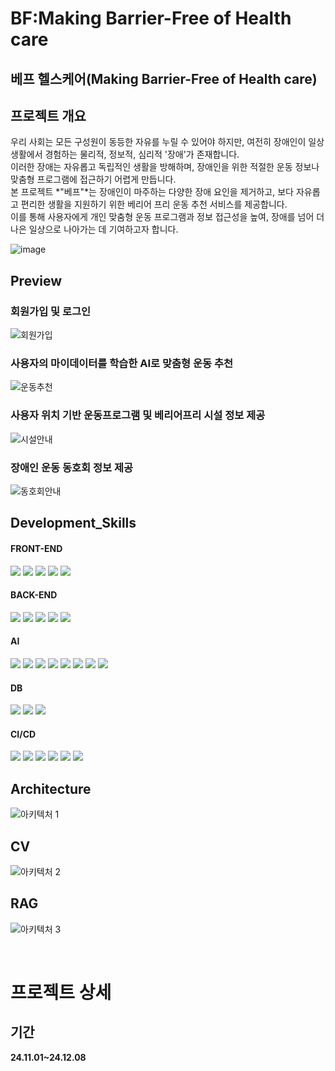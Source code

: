 
# BF:Making Barrier-Free of Health care

## 베프 헬스케어(Making Barrier-Free of Health care)

## 프로젝트 개요
우리 사회는 모든 구성원이 동등한 자유를 누릴 수 있어야 하지만, 여전히 장애인이 일상생활에서 경험하는 물리적, 정보적, 심리적 '장애'가 존재합니다. <br>
이러한 장애는 자유롭고 독립적인 생활을 방해하며, 장애인을 위한 적절한 운동 정보나 맞춤형 프로그램에 접근하기 어렵게 만듭니다. <br>
본 프로젝트 *"베프"*는 장애인이 마주하는 다양한 장애 요인을 제거하고, 보다 자유롭고 편리한 생활을 지원하기 위한 베리어 프리 운동 추천 서비스를 제공합니다. <br>
이를 통해 사용자에게 개인 맞춤형 운동 프로그램과 정보 접근성을 높여, 장애를 넘어 더 나은 일상으로 나아가는 데 기여하고자 합니다.

![image](https://github.com/user-attachments/assets/d79526d3-cf5e-4a43-a142-0fbdef4162c2)

## Preview

### 회원가입 및 로그인
![회원가입](https://github.com/user-attachments/assets/52c1ad5c-e2ba-4eed-a3c1-534f1a82eb9b)
<br/>

### 사용자의 마이데이터를 학습한 AI로 맞춤형 운동 추천
![운동추천](https://github.com/user-attachments/assets/c9d7961e-5789-4f5c-a8e4-a7d8492f5890)
<br/>

### 사용자 위치 기반 운동프로그램 및 베리어프리 시설 정보 제공
![시설안내](https://github.com/user-attachments/assets/0af6b181-e638-4f87-9df5-4eab5f075b0c)
<br/>

### 장애인 운동 동호회 정보 제공
![동호회안내](https://github.com/user-attachments/assets/964c849a-6e3a-4581-959e-193ab4c3d5da)
<br/>

## Development_Skills

#### FRONT-END

<img src="https://img.shields.io/badge/HTML5-E34F26?style=flat&logo=HTML5&logoColor=white"/></a>
<img src="https://img.shields.io/badge/CSS3-1572B6?style=flat&logo=CSS3&logoColor=white"/></a>
<img src="https://img.shields.io/badge/JavaScript-F7DF1E?style=flat&logo=JavaScript&logoColor=white"/></a>
<img src="https://img.shields.io/badge/React-61DAFB?style=flat&logo=react&logoColor=white"/></a>
<img src="https://img.shields.io/badge/MUI-007FFF?style=flat&logo=mui&logoColor=white"/>

#### BACK-END

<img src="https://img.shields.io/badge/Spring Boot-6DB33F?style=flat&logo=Spring Boot&logoColor=white"/> <a>
<img src="https://img.shields.io/badge/Java-007396?style=flat&logo=Java&logoColor=white"/> <a>
<img src="https://img.shields.io/badge/Python-3776AB?style=flat&logo=Python&logoColor=white"/> <a>
<img src="https://img.shields.io/badge/Flask-000000?style=flat&logo=flask&logoColor=white"/> <a> 
<img src="https://img.shields.io/badge/postman-FF6C37?style=flat&logo=postman&logoColor=white"/> <a>


#### AI
<img src="https://img.shields.io/badge/Python-3776AB?style=flat&logo=Python&logoColor=white"/> </a>
<img src="https://img.shields.io/badge/Pandas-150458?style=flat&logo=Pandas&logoColor=white"/> </a>
<img src="https://img.shields.io/badge/Numpy-013243?style=flat&logo=Numpy&logoColor=white"/> </a>
<img src="https://img.shields.io/badge/OpenCV-5C3EE8?style=flat&logo=OpenCV&logoColor=white"/> </a>
<img src="https://img.shields.io/badge/keenetic-009EE2?style=flat&logo=keenetic&logoColor=white"/> 
</a>
<img src="https://img.shields.io/badge/pytorch-EE4C2C?style=flat&logo=pytorch&logoColor=white"/> </a>
<img src="https://img.shields.io/badge/huggingface-FFD21E?style=flat&logo=huggingface&logoColor=black"/> </a>
<img src="https://img.shields.io/badge/scikitlearn-F7931E?style=flat&logo=scikitlearn&logoColor=white"/> </a>

#### DB
<img src="https://img.shields.io/badge/postgresql-4169E1?style=flat&logo=postgresql&logoColor=white"/></a>
<img src="https://img.shields.io/badge/supabase-3FCF8E?style=flat&logo=supabase&logoColor=white"/></a>
<img src="https://img.shields.io/badge/sqlite-003B57?style=flat&logo=sqlite&logoColor=white"/></a>

#### CI/CD

<img src="https://img.shields.io/badge/Git-F05032?style=flat&logo=Git&logoColor=white"/></a>
<img src="https://img.shields.io/badge/GitHub-181717?style=flat&logo=GitHub&logoColor=white"/></a>
<img src="https://img.shields.io/badge/Jenkins-D24939?style=flat&logo=Jenkins&logoColor=white"/></a>
<img src="https://img.shields.io/badge/Amazon EC2-FF9900?style=flat&logo=Amazon EC2&logoColor=white"/></a>
<img src="https://img.shields.io/badge/GCP-4285F4?style=flat&logo=googlecloud&logoColor=white"/></a>
<img src="https://img.shields.io/badge/Filezilla-BF0000?style=flat&logo=filezilla&logoColor=white"/></a> 

## Architecture
![아키텍처 1](https://github.com/user-attachments/assets/aeb1bb27-b83e-46b0-acad-1c70e444980a)

## CV
![아키텍처 2](https://github.com/user-attachments/assets/22d30544-4f5c-4e00-b6da-29b250f5527d)

## RAG
![아키텍처 3](https://github.com/user-attachments/assets/46a176ac-377f-446d-ad2d-18cd3e30027e)

<br />

# 프로젝트 상세

## 기간
**24.11.01~24.12.08**

